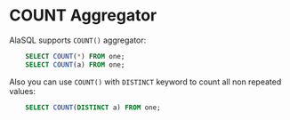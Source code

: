 # COUNT Aggregator

AlaSQL supports ```COUNT()``` aggregator:
```sql
    SELECT COUNT(*) FROM one;
    SELECT COUNT(a) FROM one;
```

Also you can use ```COUNT()``` with ```DISTINCT``` keyword to count all non repeated values:
```sql
    SELECT COUNT(DISTINCT a) FROM one;
```